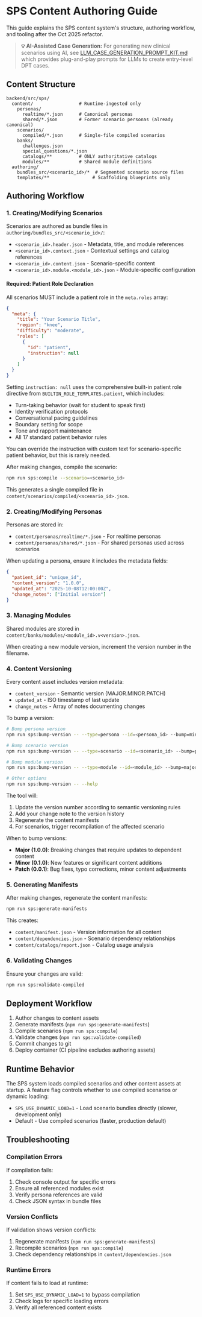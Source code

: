 # SPS Content Authoring Guide

This guide explains the SPS content system's structure, authoring workflow, and tooling after the Oct 2025 refactor.

> **💡 AI-Assisted Case Generation:** For generating new clinical scenarios using AI, see [LLM_CASE_GENERATION_PROMPT_KIT.md](LLM_CASE_GENERATION_PROMPT_KIT.md) which provides plug-and-play prompts for LLMs to create entry-level DPT cases.

## Content Structure

``` text
backend/src/sps/
  content/                 # Runtime-ingested only
    personas/
      realtime/*.json      # Canonical personas
      shared/*.json        # Former scenario personas (already canonical)
    scenarios/
      compiled/*.json      # Single-file compiled scenarios
    banks/
      challenges.json
      special_questions/*.json
      catalogs/**          # ONLY authoritative catalogs
      modules/**           # Shared module definitions
  authoring/
    bundles_src/<scenario_id>/*  # Segmented scenario source files
    templates/**                # Scaffolding blueprints only
```

## Authoring Workflow

### 1. Creating/Modifying Scenarios

Scenarios are authored as bundle files in `authoring/bundles_src/<scenario_id>/`:

- `<scenario_id>.header.json` - Metadata, title, and module references
- `<scenario_id>.context.json` - Contextual settings and catalog references
- `<scenario_id>.content.json` - Scenario-specific content
- `<scenario_id>.module.<module_id>.json` - Module-specific configuration

#### Required: Patient Role Declaration

All scenarios MUST include a patient role in the `meta.roles` array:

```json
{
  "meta": {
    "title": "Your Scenario Title",
    "region": "knee",
    "difficulty": "moderate",
    "roles": [
      {
        "id": "patient",
        "instruction": null
      }
    ]
  }
}
```

Setting `instruction: null` uses the comprehensive built-in patient role directive from `BUILTIN_ROLE_TEMPLATES.patient`, which includes:

- Turn-taking behavior (wait for student to speak first)
- Identity verification protocols
- Conversational pacing guidelines
- Boundary setting for scope
- Tone and rapport maintenance
- All 17 standard patient behavior rules

You can override the instruction with custom text for scenario-specific patient behavior, but this is rarely needed.

After making changes, compile the scenario:

```bash
npm run sps:compile --scenario=<scenario_id>
```

This generates a single compiled file in `content/scenarios/compiled/<scenario_id>.json`.

### 2. Creating/Modifying Personas

Personas are stored in:

- `content/personas/realtime/*.json` - For realtime personas
- `content/personas/shared/*.json` - For shared personas used across scenarios

When updating a persona, ensure it includes the metadata fields:

```json
{
  "patient_id": "unique_id",
  "content_version": "1.0.0",
  "updated_at": "2025-10-08T12:00:00Z",
  "change_notes": ["Initial version"]
}
```

### 3. Managing Modules

Shared modules are stored in `content/banks/modules/<module_id>.v<version>.json`.

When creating a new module version, increment the version number in the filename.

### 4. Content Versioning

Every content asset includes version metadata:

- `content_version` - Semantic version (MAJOR.MINOR.PATCH)
- `updated_at` - ISO timestamp of last update
- `change_notes` - Array of notes documenting changes

To bump a version:

```bash
# Bump persona version
npm run sps:bump-version -- --type=persona --id=<persona_id> --bump=minor --note="Added health conditions"

# Bump scenario version
npm run sps:bump-version -- --type=scenario --id=<scenario_id> --bump=patch --note="Fixed typos"

# Bump module version
npm run sps:bump-version -- --type=module --id=<module_id> --bump=major --note="Breaking change to module API"

# Other options
npm run sps:bump-version -- --help
```

The tool will:

1. Update the version number according to semantic versioning rules
2. Add your change note to the version history
3. Regenerate the content manifests
4. For scenarios, trigger recompilation of the affected scenario

When to bump versions:

- **Major (1.0.0)**: Breaking changes that require updates to dependent content
- **Minor (0.1.0)**: New features or significant content additions
- **Patch (0.0.1)**: Bug fixes, typo corrections, minor content adjustments

### 5. Generating Manifests

After making changes, regenerate the content manifests:

```bash
npm run sps:generate-manifests
```

This creates:

- `content/manifest.json` - Version information for all content
- `content/dependencies.json` - Scenario dependency relationships
- `content/catalogs/report.json` - Catalog usage analysis

### 6. Validating Changes

Ensure your changes are valid:

```bash
npm run sps:validate-compiled
```

## Deployment Workflow

1. Author changes to content assets
2. Generate manifests (`npm run sps:generate-manifests`)
3. Compile scenarios (`npm run sps:compile`)
4. Validate changes (`npm run sps:validate-compiled`)
5. Commit changes to git
6. Deploy container (CI pipeline excludes authoring assets)

## Runtime Behavior

The SPS system loads compiled scenarios and other content assets at startup. A feature flag controls whether to use compiled scenarios or dynamic loading:

- `SPS_USE_DYNAMIC_LOAD=1` - Load scenario bundles directly (slower, development only)
- Default - Use compiled scenarios (faster, production default)

## Troubleshooting

### Compilation Errors

If compilation fails:

1. Check console output for specific errors
2. Ensure all referenced modules exist
3. Verify persona references are valid
4. Check JSON syntax in bundle files

### Version Conflicts

If validation shows version conflicts:

1. Regenerate manifests (`npm run sps:generate-manifests`)
2. Recompile scenarios (`npm run sps:compile`)
3. Check dependency relationships in `content/dependencies.json`

### Runtime Errors

If content fails to load at runtime:

1. Set `SPS_USE_DYNAMIC_LOAD=1` to bypass compilation
2. Check logs for specific loading errors
3. Verify all referenced content exists
